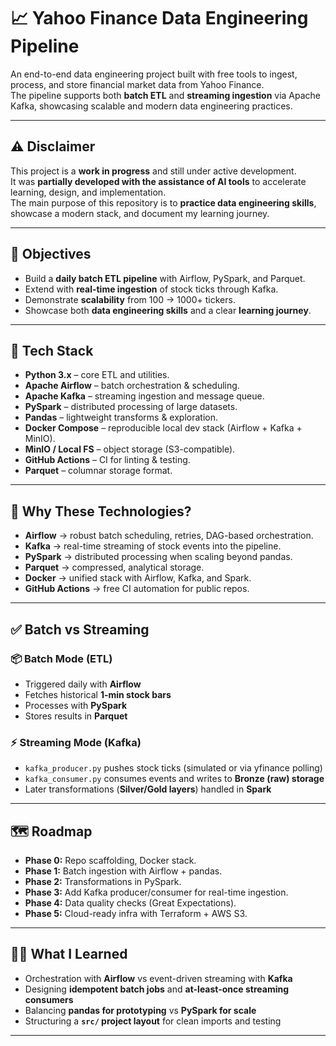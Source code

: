 # 📈 Yahoo Finance Data Engineering Pipeline

An end-to-end data engineering project built with free tools to ingest, process, and store financial market data from Yahoo Finance.  
The pipeline supports both **batch ETL** and **streaming ingestion** via Apache Kafka, showcasing scalable and modern data engineering practices.

---

## ⚠️ Disclaimer
This project is a **work in progress** and still under active development.  
It was **partially developed with the assistance of AI tools** to accelerate learning, design, and implementation.  
The main purpose of this repository is to **practice data engineering skills**, showcase a modern stack, and document my learning journey.


---

## 🎯 Objectives
- Build a **daily batch ETL pipeline** with Airflow, PySpark, and Parquet.
- Extend with **real-time ingestion** of stock ticks through Kafka.
- Demonstrate **scalability** from 100 → 1000+ tickers.
- Showcase both **data engineering skills** and a clear **learning journey**.

---

## 🔧 Tech Stack
- **Python 3.x** – core ETL and utilities.
- **Apache Airflow** – batch orchestration & scheduling.
- **Apache Kafka** – streaming ingestion and message queue.
- **PySpark** – distributed processing of large datasets.
- **Pandas** – lightweight transforms & exploration.
- **Docker Compose** – reproducible local dev stack (Airflow + Kafka + MinIO).
- **MinIO / Local FS** – object storage (S3-compatible).
- **GitHub Actions** – CI for linting & testing.
- **Parquet** – columnar storage format.

---

## 🧠 Why These Technologies?
- **Airflow** → robust batch scheduling, retries, DAG-based orchestration.  
- **Kafka** → real-time streaming of stock events into the pipeline.  
- **PySpark** → distributed processing when scaling beyond pandas.  
- **Parquet** → compressed, analytical storage.  
- **Docker** → unified stack with Airflow, Kafka, and Spark.  
- **GitHub Actions** → free CI automation for public repos.  

---

## ✅ Batch vs Streaming

### 📦 Batch Mode (ETL)
- Triggered daily with **Airflow**  
- Fetches historical **1-min stock bars**  
- Processes with **PySpark**  
- Stores results in **Parquet**

### ⚡ Streaming Mode (Kafka)
- `kafka_producer.py` pushes stock ticks (simulated or via yfinance polling)  
- `kafka_consumer.py` consumes events and writes to **Bronze (raw) storage**  
- Later transformations (**Silver/Gold layers**) handled in **Spark**

---

## 🗺️ Roadmap
- **Phase 0:** Repo scaffolding, Docker stack. 
- **Phase 1:** Batch ingestion with Airflow + pandas. 
- **Phase 2:** Transformations in PySpark. 
- **Phase 3:** Add Kafka producer/consumer for real-time ingestion. 
- **Phase 4:** Data quality checks (Great Expectations). 
- **Phase 5:** Cloud-ready infra with Terraform + AWS S3. 

---

## 🙋‍♂️ What I Learned
- Orchestration with **Airflow** vs event-driven streaming with **Kafka**  
- Designing **idempotent batch jobs** and **at-least-once streaming consumers**  
- Balancing **pandas for prototyping** vs **PySpark for scale**  
- Structuring a **`src/` project layout** for clean imports and testing  

---
